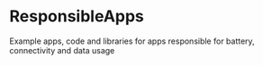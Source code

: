 ResponsibleApps
===============

Example apps, code and libraries for apps responsible for battery, connectivity and data usage
